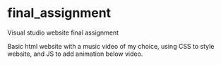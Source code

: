 # final_assignment
Visual studio website final assignment

Basic html website with a music video of my choice, using CSS to style website, and JS to add animation below video.

